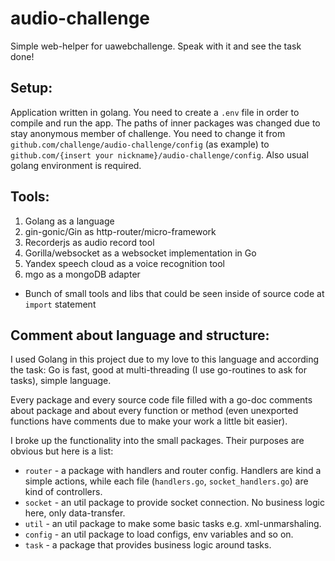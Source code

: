 # audio-challenge
Simple web-helper for uawebchallenge. Speak with it and see the task done!

## Setup:
Application written in golang. You need to create a `.env` file in order to compile and run the app.
The paths of inner packages was changed due to stay anonymous member of challenge.
You need to change it from `github.com/challenge/audio-challenge/config` (as example) to `github.com/{insert your nickname}/audio-challenge/config`.
Also usual golang environment is required.

## Tools:
1. Golang as a language
2. gin-gonic/Gin as http-router/micro-framework
3. Recorderjs as audio record tool
4. Gorilla/websocket as a websocket implementation in Go
5. Yandex speech cloud as a voice recognition tool
6. mgo as a mongoDB adapter
- Bunch of small tools and libs that could be seen inside of source code at `import` statement

## Comment about language and structure:
I used Golang in this project due to my love to this language and according the task:
Go is fast, good at multi-threading (I use go-routines to ask for tasks), simple language.

Every package and every source code file filled with a go-doc comments about package
and about every function or method (even unexported functions have comments due to make your work a little bit easier).

I broke up the functionality into the small packages. Their purposes are obvious but here is a list:
- `router` - a package with handlers and router config. Handlers are kind a simple actions,
while each file (`handlers.go`, `socket_handlers.go`) are kind of controllers.
- `socket` - an util package to provide socket connection. No business logic here, only data-transfer.
- `util` - an util package to make some basic tasks e.g. xml-unmarshaling.
- `config` - an util package to load configs, env variables and so on.
- `task` - a package that provides business logic around tasks.
